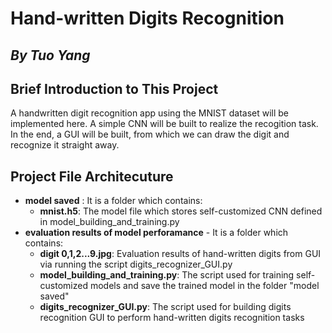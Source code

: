 # Hand-written Digits Recognition
## _By Tuo Yang_

## Brief Introduction to This Project
A handwritten digit recognition app using the MNIST dataset will be implemented here. A simple CNN will be built to realize the recogition task. In the end, a GUI will be built, from which we can draw the digit and recognize it straight away.
 
## Project File Architecuture
- **model saved** : It is a folder which contains:
    - **mnist.h5**: The model file which stores self-customized CNN defined in model_building_and_training.py
- **evaluation results of model perforamance** - It is a folder which contains:
    - **digit 0,1,2...9.jpg**: Evaluation results of hand-written digits from GUI via running the script digits_recognizer_GUI.py
    - **model_building_and_training.py**: The script used for training self-customized models and save the trained model in the folder "model saved"
    - **digits_recognizer_GUI.py**: The script used for building digits recognition GUI to perform hand-written digits recognition tasks